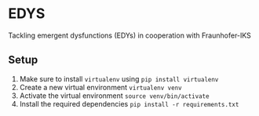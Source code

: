 # EDYS

Tackling emergent dysfunctions (EDYs) in cooperation with Fraunhofer-IKS

## Setup
1. Make sure to install `virtualenv` using `pip install virtualenv`  
2. Create a new virtual environment `virtualenv venv`
3. Activate the virtual environment `source venv/bin/activate`
4. Install the required dependencies `pip install -r requirements.txt`
## 
